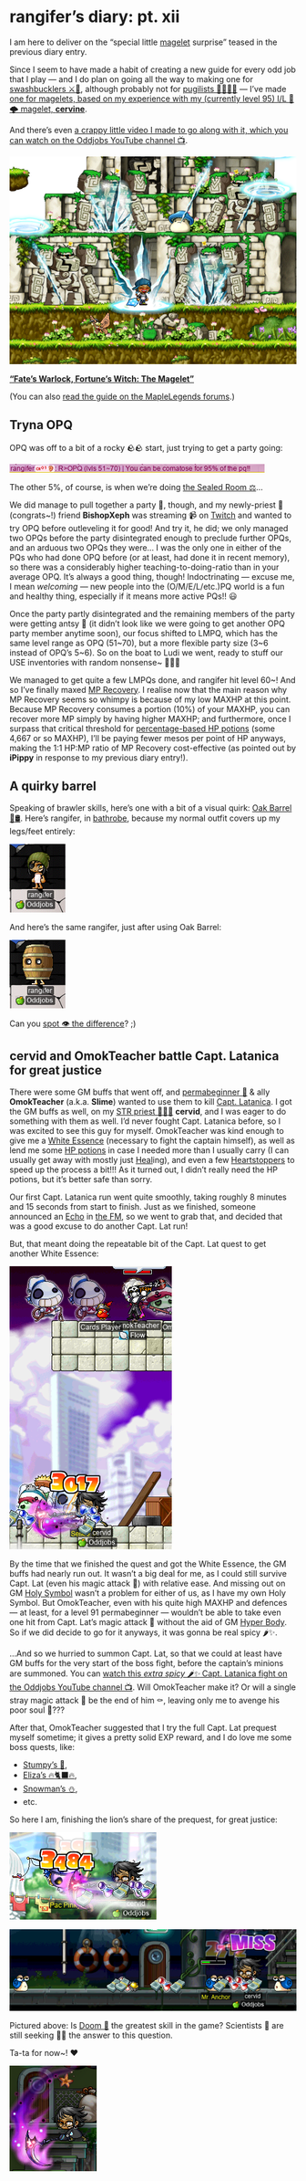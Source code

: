 # rangifer’s diary: pt. xii

I am here to deliver on the “special little [magelet](https://oddjobs.codeberg.page/odd-jobs.html#luk-mage) surprise” teased in the previous diary entry.

Since I seem to have made a habit of creating a new guide for every odd job that I play — and I do plan on going all the way to making one for [swashbucklers ⚔️🔫](https://oddjobs.codeberg.page/odd-jobs.html#swashbuckler), although probably not for [pugilists 👊🏾🦵🏾](https://oddjobs.codeberg.page/odd-jobs.html#pugilist) — I’ve made [one for magelets, based on my experience with my (currently level 95) I/L 🧊🌩️ magelet, **cervine**](https://oddjobs.codeberg.page/guides/magelet/).

And there’s even [a crappy little video I made to go along with it, which you can watch on the Oddjobs YouTube channel 📺](https://www.youtube.com/watch?v=fpRjuySOTtU).

![A magelet smiles as their foes are mysteriously subdued by a freak ice storm](magelet.png "A magelet smiles as their foes are mysteriously subdued by a freak ice storm")

[**“Fate’s Warlock, Fortune’s Witch: The Magelet”**](https://oddjobs.codeberg.page/guides/magelet/)

(You can also [read the guide on the MapleLegends forums](https://forum.maplelegends.com/index.php?threads/fate’s-warlock-fortune’s-witch-the-magelet.36860/).)

## Tryna OPQ

OPQ was off to a bit of a rocky 🪨🪨 start, just trying to get a party going:

![Tryna recruit for OPQ](tryna-recruit-for-opq.png "Tryna recruit for OPQ")

The other 5%, of course, is when we’re doing [the Sealed
Room ⚖️](https://maplelegends.com/lib/map?id=920010500)…

We did manage to pull together a party 🥳, though, and my newly-priest 🛐 (congrats~!) friend **BishopXeph** was streaming 📹 on [Twitch](https://www.twitch.tv/) and wanted to try OPQ before outleveling it for good! And try it, he did; we only managed two OPQs before the party disintegrated enough to preclude further OPQs, and an arduous two OPQs they were… I was the only one in either of the PQs who had done OPQ before (or at least, had done it in recent memory), so there was a considerably higher teaching-to-doing-ratio than in your average OPQ. It’s always a good thing, though! Indoctrinating — excuse me, I mean _welcoming_ — new people into the (O/M/E/L/etc.)PQ world is a fun and healthy thing, especially if it means more active PQs!! 😃

Once the party partly disintegrated and the remaining members of the party were getting antsy 🐜 (it didn’t look like we were going to get another OPQ party member anytime soon), our focus shifted to LMPQ, which has the same level range as OPQ (51~70), but a more flexible party size (3~6 instead of OPQ’s 5~6). So on the boat to Ludi we went, ready to stuff our USE inventories with random nonsense~ 🧃🧃🧃

We managed to get quite a few LMPQs done, and rangifer hit level 60~! And so I’ve finally maxed [MP Recovery](https://maplelegends.com/lib/skill?id=5101005). I realise now that the main reason why MP Recovery seems so whimpy is because of my low MAXHP at this point. Because MP Recovery consumes a portion (10%) of your MAXHP, you can recover more MP simply by having higher MAXHP; and furthermore, once I surpass that critical threshold for [percentage-based HP potions](https://maplelegends.com/lib/use?id=2002021) (some 4,667 or so MAXHP), I’ll be paying fewer mesos per point of HP anyways, making the 1:1 HP:MP ratio of MP Recovery cost-effective (as pointed out by **iPippy** in response to my previous diary entry!).

## A quirky barrel

Speaking of brawler skills, here’s one with a bit of a visual quirk: [Oak Barrel 🌳🛢️](https://maplelegends.com/lib/skill?id=5101007). Here’s rangifer, in [bathrobe](https://maplelegends.com/lib/equip?id=01051098), because my normal outfit covers up my legs/feet entirely:

![rangifer in bathrobe](rangifer-bathrobe.png "rangifer in bathrobe")

And here’s the same rangifer, just after using Oak Barrel:

![rangifer in barrel](rangifer-barrel.png "rangifer in barrel")

Can you [spot 👁️ the difference](https://en.wikipedia.org/wiki/Spot_the_difference)? ;)

## cervid and OmokTeacher battle Capt. Latanica for great justice

There were some GM buffs that went off, and [permabeginner 🔰](https://oddjobs.codeberg.page/odd-jobs.html#permabeginner) & ally **OmokTeacher** (a.k.a. **Slime**) wanted to use them to kill [Capt. Latanica](https://maplelegends.com/lib/monster?id=9420513). I got the GM buffs as well, on my [STR priest 💪🏾🛐](https://oddjobs.codeberg.page/odd-jobs.html#str-mage) **cervid**, and I was eager to do something with them as well. I’d never fought Capt. Latanica before, so I was excited to see this guy for myself. OmokTeacher was kind enough to give me a [White Essence](https://maplelegends.com/lib/etc?id=4000381) (necessary to fight the captain himself), as well as lend me some [HP potions](https://maplelegends.com/lib/use?id=2022205) in case I needed more than I usually carry (I can usually get away with mostly just [Heal](https://maplelegends.com/lib/skill?id=2301002)ing), and even a few [Heartstoppers](https://maplelegends.com/lib/use?id=2022245) to speed up the process a bit!!! As it turned out, I didn’t really need the HP potions, but it’s better safe than sorry.

Our first Capt. Latanica run went quite smoothly, taking roughly 8 minutes and 15 seconds from start to finish. Just as we finished, someone announced an [Echo](https://maplelegends.com/lib/skill?id=0001005) in [the FM](https://maplelegends.com/lib/map?id=910000000), so we went to grab that, and decided that was a good excuse to do another Capt. Lat run!

But, that meant doing the repeatable bit of the Capt. Lat quest to get another White Essence:

![cervid and OmokTeacher kill for another White Essence](cervid-and-omokteacher-farm-white-essence.png "cervid and OmokTeacher kill for another White Essence")

By the time that we finished the quest and got the White Essence, the GM buffs had nearly run out. It wasn’t a big deal for me, as I could still survive Capt. Lat (even his magic attack 🚢) with relative ease. And missing out on GM [Holy Symbol](https://maplelegends.com/lib/skill?id=2311003) wasn’t a problem for either of us, as I have my own Holy Symbol. But OmokTeacher, even with his quite high MAXHP and defences — at least, for a level 91 permabeginner — wouldn’t be able to take even one hit from Capt. Lat’s magic attack 🚢 without the aid of GM [Hyper Body](https://maplelegends.com/lib/skill?id=1301007). So if we did decide to go for it anyways, it was gonna be real spicy 🌶️✨.

…And so we hurried to summon Capt. Lat, so that we could at least have GM buffs for the very start of the boss fight, before the captain’s minions are summoned. You can [watch this _extra spicy 🌶️✨_ Capt. Latanica fight on the Oddjobs YouTube channel 📺](https://www.youtube.com/watch?v=OwrBetxkVCA). Will OmokTeacher make it? Or will a single stray magic attack 🚢 be the end of him ⚰️, leaving only me to avenge his poor soul 👻???

After that, OmokTeacher suggested that I try the full Capt. Lat prequest myself sometime; it gives a pretty solid EXP reward, and I do love me some boss quests, like:

- [Stumpy’s 🌲](https://bbb.hidden-street.net/quest/victoria-island/the-old-tree),
- [Eliza’s 🔥🐈‍⬛🔥](https://bbb.hidden-street.net/quest/el-nath-mt-aquaroad/goddess-pet),
- [Snowman’s ⛄](https://bbb.hidden-street.net/quest/el-nath-mt-aquaroad/snowfield-giant),
- etc.

So here I am, finishing the lion’s share of the prequest, for great justice:

![Slaying Pac Pinky (for great prequest)](slaying-pac-pinky-for-great-prequest.png "Slaying Pac Pinky (for great prequest)")

![Dooming Mr. Anchors (for great prequest)](dooming-mr.-anchors-for-great-prequest.png "Dooming Mr. Anchors (for great prequest)")

Pictured above: Is [Doom 🐌](https://maplelegends.com/lib/skill?id=2311005) the greatest skill in the game? Scientists 🥼 are still seeking 🔬🧪 the answer to this question.

Ta-ta for now~! ❤️

![cervid swing](cervid-swing.png "cervid swing")
